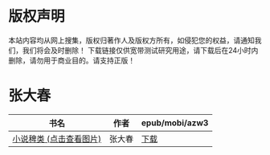 # 版权声明

本站内容均从网上搜集，版权归著作人及版权方所有，如侵犯您的权益，请通知我们，我们将会及时删除！ 下载链接仅供宽带测试研究用途，请下载后在24小时内删除，请勿用于商业目的。请支持正版！

# 张大春

| 书名 | 作者 | epub/mobi/azw3 |
| --- | --- | --- |
| [小说稗类 (点击查看图片)](https://www.dushupai.com/attachment/2024/06/06/38ca3bd53317c15c.jpg) | 张大春 | [下载](https://url89.ctfile.com/f/31084289-1357030765-dedc99?p=8866) |
